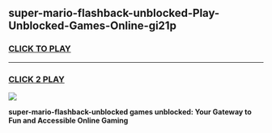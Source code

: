 
## super-mario-flashback-unblocked-Play-Unblocked-Games-Online-gi21p
<h3>
<a href="https://premium76.site?title=super-mario-flashback-unblocked&ref=25A">CLICK TO PLAY</a></h3>
<hr>

<h3>
<a href="https://premium76.site?title=super-mario-flashback-unblocked&ref=25A">CLICK 2 PLAY</a>
  
</h3>

<a href="https://premium76.site?title=super-mario-flashback-unblocked&ref=25A"><img src="https://clearcache.store/games.png"></a>


**super-mario-flashback-unblocked games unblocked: Your Gateway to Fun and Accessible Online Gaming**
